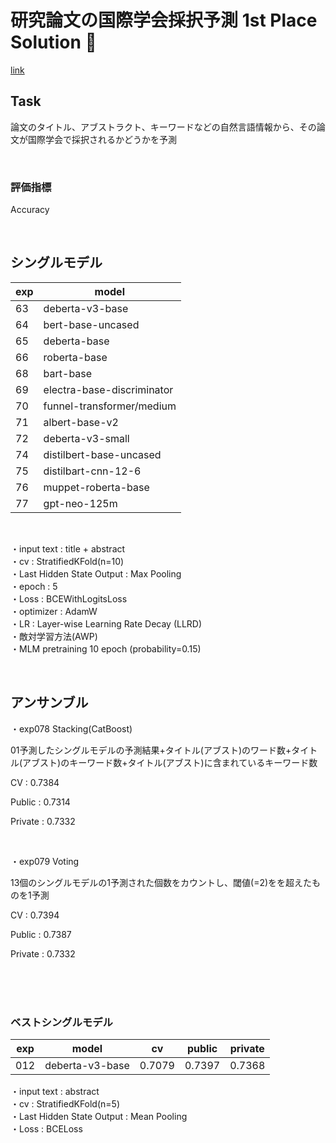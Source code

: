 # 研究論文の国際学会採択予測  1st Place Solution 🥇

[link](https://comp.probspace.com/competitions/paper_acception)

## Task
論文のタイトル、アブストラクト、キーワードなどの自然言語情報から、その論文が国際学会で採択されるかどうかを予測

<br />

### 評価指標
Accuracy

<br />

## シングルモデル
| exp | model |
----- | -----
 63 | deberta-v3-base
 64 | bert-base-uncased
 65 | deberta-base
 66 | roberta-base
 68 | bart-base
 69 | electra-base-discriminator
 70 | funnel-transformer/medium
 71 | albert-base-v2
 72 | deberta-v3-small
 74 | distilbert-base-uncased
 75 | distilbart-cnn-12-6
 76 | muppet-roberta-base
 77 | gpt-neo-125m
 
 
 <br />
 
・input text : title + abstract <br />
・cv : StratifiedKFold(n=10) <br />
・Last Hidden State Output : Max Pooling <br />
・epoch : 5 <br />
・Loss : BCEWithLogitsLoss <br />
・optimizer : AdamW <br />
・LR : Layer-wise Learning Rate Decay (LLRD) <br />
・敵対学習方法(AWP) <br />
・MLM pretraining 10 epoch (probability=0.15) <br />

<br />

## アンサンブル
・exp078 Stacking(CatBoost)

  01予測したシングルモデルの予測結果+タイトル(アブスト)のワード数+タイトル(アブスト)のキーワード数+タイトル(アブスト)に含まれているキーワード数
  
  CV : 0.7384
  
  Public : 0.7314
  
  Private : 0.7332
  
  

<br />

・exp079 Voting

  13個のシングルモデルの1予測された個数をカウントし、閾値(=2)をを超えたものを1予測
  
  CV : 0.7394
  
  Public : 0.7387
  
  Private : 0.7332
  
 
 
<br />
<br />
<br />

### ベストシングルモデル
| exp |model | cv | public | private |
----- | ---- | -- | ------ | -------
012 | deberta-v3-base | 0.7079 | 0.7397 | 0.7368

・input text : abstract <br />
・cv : StratifiedKFold(n=5) <br />
・Last Hidden State Output : Mean Pooling <br />
・Loss : BCELoss

